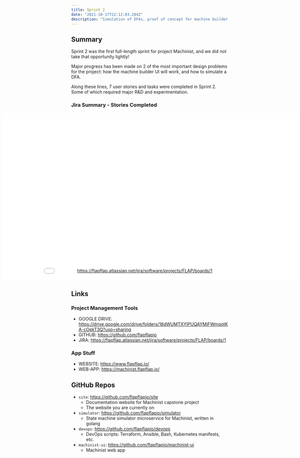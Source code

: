 ```yaml
---
title: Sprint 2
date: "2021-10-17T22:12:03.284Z"
description: "Simulation of DFAs, proof of concept for machine builder ui"
---
```


## Summary

Sprint 2 was the first full-length sprint for project Machinist, and we did not
take that opportunity lightly!

Major progress has been made on 2 of the most important design problems for the
project: how the machine builder UI will work, and how to simulate a DFA.

Along these lines, 7 user stories and tasks were completed in Sprint 2. Some of
which required major R&D and experimentation.

### Jira Summary - Stories Completed

<div
  style="
    width: calc(100% + 28rem);
    height: 33.5rem;
    transform: translate(-23%);
  "
>
  <iframe
    src="/sprint-2-jira/index.html"
    frameborder="0"
    style="width: 100%; height: 100%"
  ></iframe>

  <div style="transform: translate(25%, -2.5rem)">
    <a
      href="https://flapflap.atlassian.net/jira/software/projects/FLAP/boards/1"
    >
      https://flapflap.atlassian.net/jira/software/projects/FLAP/boards/1
    </a>
  </div>
</div>

<!--
TODO: remove below

Sprint 2 was focused on implementing a base for DFA creation to the simulator
and ui as well as setting up system ui elements. the machine UI portion involved
being able to Render small circles on a canvas and drag them around, as well as
drag from the edges of a circle to another circle in order to make a transition.

These implementations required research to be done that involved examining sites that provided similar services to see how their sites handled their ui. The examined uis were Draw.io, Miro, as well as the visual representation of the pipeline in github actions. Experimentation was also done comparing canvas and SVG elements. This ultimately ended with the descision to make DFA nodes with REACT elements while having the lines connecting said nodes as SVG elements. -->

<!-- ## Downloads

Below are some direct download links, but you can also view the documents on
Google Drive (link below).

- [machinist-project-proposal-v1.pdf](https://drive.google.com/uc?export=download&id=1csMWjpshNVUCfydvZpLcVHtQKyEwdx6N)
- [documentation.pdf](https://drive.google.com/uc?export=download&id=1sNd4GDJ2Z0OsL04CVWS3yk1JT22XLjKV)
- [user-story-backlog.pdf](https://drive.google.com/uc?export=download&id=1rP0Gu2FtxZOi4-AYYn04Cghkui0jc6cO) -->

<!-- ## Changelog

### Code, DevOps, and Administration Changes

- work in progress to simulate DFAs with no GUI
- work in progress to create JSON format for describing a DFA
- work in progress to create a JSON schema for validating a JSON document
- work in progress to make a go serializer and deserializer that converts between JSON format and Go structs
- work in progress to make a go serializer and deserializer that converts between YAML format and Go structs
- work in progress for the creation of a toolbar for the machinist web app that allows for the managment of common options and settings
- work in progress for implementing query to REST API for simulating DFAs

### Docs Changes

- replacement of the Gatsby template README for the site repo and replacing it with one that properly describes the site repo -->

## Links

### Project Management Tools

- GOOGLE DRIVE: <https://drive.google.com/drive/folders/18dWUMTXYIPUQAYMiFWmqotKA-cOekT3Q?usp=sharing>
- GITHUB: <https://github.com/flapflapio>
- JIRA: <https://flapflap.atlassian.net/jira/software/projects/FLAP/boards/1>

### App Stuff

- WEBSITE: <https://www.flapflap.io/>
- WEB-APP: <https://machinist.flapflap.io/>

## GitHub Repos

- `site`: <https://github.com/flapflapio/site>
  - Documentation website for Machinist capstone project
  - The website you are currently on
- `simulator`: <https://github.com/flapflapio/simulator>
  - State machine simulator microservice for Machinist, written in golang
- `devops`: <https://github.com/flapflapio/devops>
  - DevOps scripts: Terraform, Ansible, Bash, Kubernetes manifests, etc.
- `machinist-ui`: <https://github.com/flapflapio/machinist-ui>
  - Machinist web app
